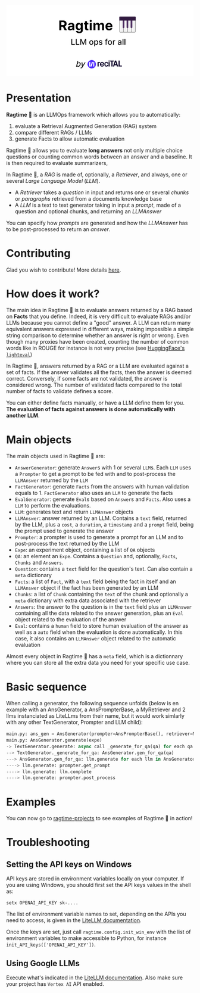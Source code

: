 <img src="img/Ragtime_logo.png" alt="Ragtime 🎹 LLM Ops for all">

# Presentation
**Ragtime** 🎹 is an LLMOps framework which allows you to automatically:
1. evaluate a Retrieval Augmented Generation (RAG) system
2. compare different RAGs / LLMs
3. generate Facts to allow automatic evaluation

Ragtime 🎹 allows you to evaluate **long answers** not only multiple choice questions or counting common words between an answer and a baseline. It is then required to evaluate summarizers, 

In Ragtime 🎹, a *RAG* is made of, optionally, a *Retriever*, and always, one or several *Large Language Model* (*LLM*).
- A *Retriever* takes a *question* in input and returns one or several *chunks* or *paragraphs* retrieved from a documents knowledge base
- A *LLM* is a text to text generator taking in input a *prompt*, made of a question and optional chunks, and returning an *LLMAnswer*

You can specify how *prompts* are generated and how the *LLMAnswer* has to be post-processed to return an *answer*.

# Contributing
Glad you wish to contribute! More details [here](CONTRIBUTING.md).

# How does it work?
The main idea in Ragtime 🎹 is to evaluate answers returned by a RAG based on **Facts** that you define. Indeed, it is very difficult to evaluate RAGs and/or LLMs because you cannot define a "good" answer. A LLM can return many equivalent answers expressed in different ways, making impossible a simple string comparison to determine whether an answer is right or wrong. Even though many proxies have been created, counting the number of common words like in ROUGE for instance is not very precise (see [HuggingFace's `lighteval`](https://github.com/huggingface/lighteval?tab=readme-ov-file#metrics-for-generative-tasks))

In Ragtime 🎹, answers returned by a RAG or a LLM are evaluated against a set of facts. If the answer validates all the facts, then the answer is deemed correct. Conversely, if some facts are not validated, the answer is considered wrong. The number of validated facts compared to the total number of facts to validate defines a score.

You can either define facts manually, or have a LLM define them for you. **The evaluation of facts against answers is done automatically with another LLM**.

# Main objects
The main objects used in Ragtime 🎹 are:
- `AnswerGenerator`: generate `Answer`s with 1 or several `LLM`s. Each `LLM` uses a `Prompter` to get a prompt to be fed with and to post-process the `LLMAnswer` returned by the `LLM`
- `FactGenerator`: generate `Facts` from the answers with human validation equals to 1. `FactGenerator` also uses an `LLM` to generate the facts
- `EvalGenerator`: generate `Eval`s based on `Answer`s and `Facts`. Also uses a `LLM` to perform the evaluations.
- `LLM`: generates text and return `LLMAnswer` objects
- `LLMAnswer`: answer returned by an LLM. Contains a `text` field, returned by the LLM, plus a `cost`, a `duration`, a `timestamp` and a `prompt` field, being the prompt used to generate the answer
- `Prompter`: a prompter is used to generate a prompt for an LLM and to post-process the text returned by the LLM
- `Expe`: an experiment object, containing a list of `QA` objects
- `QA`: an element an `Expe`. Contains a `Question` and, optionally, `Facts`, `Chunks` and `Answers`.
- `Question`: contains a `text` field for the question's text. Can also contain a `meta` dictionary
- `Facts`: a list of `Fact`, with a `text` field being the fact in itself and an `LLMAnswer` object if the fact has been generated by an LLM
- `Chunks`: a list of `Chunk` containing the `text` of the chunk and optionally a `meta` dictionary with extra data associated with the retriever
- `Answers`: the answer to the question is in the `text` field plus an `LLMAnswer` containing all the data related to the answer generation, plus an `Eval` object related to the evaluation of the answer
- `Eval`: contains a `human` field to store human evaluation of the answer as well as a `auto` field when the evaluation is done automatically. In this case, it also contains an `LLMAnswer` object related to the automatic evaluation

Almost every object in Ragtime 🎹 has a `meta` field, which is a dictionnary where you can store all the extra data you need for your specific use case.

# Basic sequence
When calling a generator, the following sequence unfolds (below is en example with an AnsGenerator, a AnsPrompterBase, a MyRetriever and 2 llms instanciated as LiteLLms from their name, but it would work simlarly with any other TextGenerator, Prompter and LLM child):
```python
main.py: ans_gen = AnsGenerator(prompter=AnsPrompterBase(), retriever=MyRetriever(), llms=["gpt4", "mistral-large"])
main.py: AnsGenerator.generate(expe)
-> TextGenerator.generate: async call _generate_for_qa(qa) for each qa in expe
--> TextGenerator._generate_for_qa: AnsGenerator.gen_for_qa(qa)
---> AnsGenerator.gen_for_qa: llm.generate for each llm in AnsGenerator
----> llm.generate: prompter.get_prompt
----> llm.generate: llm.complete
----> llm.generate: prompter.post_process
```

# Examples
You can now go to [ragtime-projects](https://github.com/recitalAI/ragtime-projects) to see examples of Ragtime 🎹 in action!

# Troubleshooting
## Setting the API keys on Windows
API keys are stored in environment variables locally on your computer. If you are using Windows, you should first set the API keys values in the shell as:
```shell
setx OPENAI_API_KEY sk-....
```
The list of environment variable names to set, depending on the APIs you need to access, is given in the [LiteLLM documentation](https://litellm.vercel.app/docs/providers).

Once the keys are set, just call `ragtime.config.init_win_env` with the list of environment variables to make accessible to Python, for instance `init_API_keys(['OPENAI_API_KEY'])`.

## Using Google LLMs
Execute what's indicated in the [LiteLLM documentation](https://litellm.vercel.app/docs/providers/vertex#gemini-pro).
Also make sure your project has `Vertex AI` API enabled.